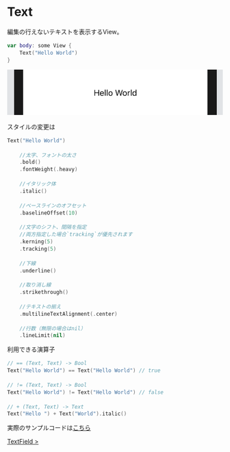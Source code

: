 # Text

編集の行えないテキストを表示するView。

```Swift
var body: some View {
    Text("Hello World")
}
```

<img src="../../Resources/4-text.png"/>

スタイルの変更は

```Swift
Text("Hello World")
    
    //太字、フォントの太さ
    .bold()
    .fontWeight(.heavy)
    
    //イタリック体
    .italic()
    
    //ベースラインのオフセット
    .baselineOffset(10)

    //文字のシフト、間隔を指定
    //両方指定した場合`tracking`が優先されます
    .kerning(5)
    .tracking(5)
    
    //下線
    .underline()

    //取り消し線
    .strikethrough()

    //テキストの揃え
    .multilineTextAlignment(.center)

    //行数（無限の場合はnil）
    .lineLimit(nil)
```

利用できる演算子

```Swift
// == (Text, Text) -> Bool
Text("Hello World") == Text("Hello World") // true

// != (Text, Text) -> Bool
Text("Hello World") != Text("Hello World") // false

// + (Text, Text) -> Text
Text("Hello ") + Text("World").italic()
```

実際のサンプルコードは[こちら](../../TechBookFest/TechBookFest/Views/ButtonView.swift)

[TextField >](3-TextField.md)